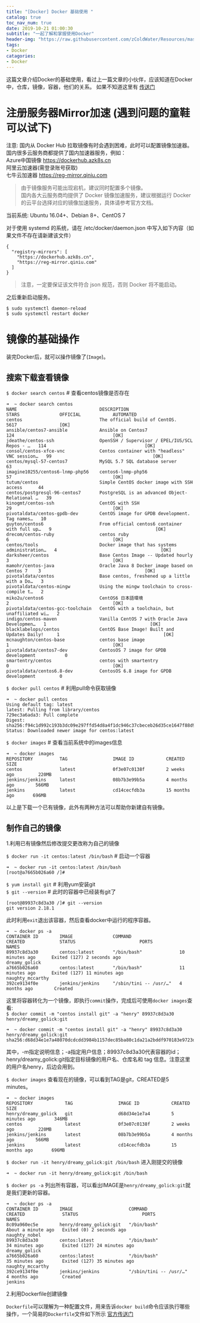 ```yaml
---
title: "[Docker] Docker 基础使用 "
catalog: true
toc_nav_num: true
date: 2019-10-21 01:00:30
subtitle: "一起了解和掌握使用Docker"
header-img: "https://raw.githubusercontent.com/zColdWater/Resources/master/Images/cover.jpg"
tags:
- Docker
catagories:
- Docker
---
```


这篇文章介绍Docker的基础使用，看过上一篇文章的小伙伴，应该知道在Docker中，仓库，镜像，容器，他们的关系。 如果不知道这里有  [传送门](https://zcoldwater.github.io/blog/article/docker/docker1/)


# 注册服务器Mirror加速 (遇到问题的童鞋可以试下)

注意: 国内从 Docker Hub 拉取镜像有时会遇到困难，此时可以配置镜像加速器。国内很多云服务商都提供了国内加速器服务，例如：  
Azure中国镜像 https://dockerhub.azk8s.cn   
阿里云加速器(需登录账号获取)  
七牛云加速器 https://reg-mirror.qiniu.com   

> 由于镜像服务可能出现宕机，建议同时配置多个镜像。  
>国内各大云服务商均提供了 Docker 镜像加速服务，建议根据运行 Docker 的云平台选择对应的镜像加速服务，具体请参考官方文档。

当前系统: Ubuntu 16.04+、Debian 8+、CentOS 7  

对于使用 systemd 的系统，请在 /etc/docker/daemon.json 中写入如下内容（如果文件不存在请新建该文件）   

```
{
  "registry-mirrors": [
    "https://dockerhub.azk8s.cn",
    "https://reg-mirror.qiniu.com"
  ]
}
```

> 注意，一定要保证该文件符合 json 规范，否则 Docker 将不能启动。   

之后重新启动服务。

```
$ sudo systemctl daemon-reload
$ sudo systemctl restart docker
```


# 镜像的基础操作

装完Docker后，就可以操作镜像了(`Image`)。

## 搜索下载查看镜像

`$ docker search centos`    # 查看centos镜像是否存在

```
➜  ~ docker search centos
NAME                               DESCRIPTION                                     STARS               OFFICIAL            AUTOMATED
centos                             The official build of CentOS.                   5617                [OK]
ansible/centos7-ansible            Ansible on Centos7                              124                                     [OK]
jdeathe/centos-ssh                 OpenSSH / Supervisor / EPEL/IUS/SCL Repos - …   114                                     [OK]
consol/centos-xfce-vnc             Centos container with "headless" VNC session…   99                                      [OK]
centos/mysql-57-centos7            MySQL 5.7 SQL database server                   63
imagine10255/centos6-lnmp-php56    centos6-lnmp-php56                              57                                      [OK]
tutum/centos                       Simple CentOS docker image with SSH access      44
centos/postgresql-96-centos7       PostgreSQL is an advanced Object-Relational …   39
kinogmt/centos-ssh                 CentOS with SSH                                 29                                      [OK]
pivotaldata/centos-gpdb-dev        CentOS image for GPDB development. Tag names…   10
guyton/centos6                     From official centos6 container with full up…   9                                       [OK]
drecom/centos-ruby                 centos ruby                                     6                                       [OK]
centos/tools                       Docker image that has systems administration…   4                                       [OK]
darksheer/centos                   Base Centos Image -- Updated hourly             3                                       [OK]
mamohr/centos-java                 Oracle Java 8 Docker image based on Centos 7    3                                       [OK]
pivotaldata/centos                 Base centos, freshened up a little with a Do…   3
pivotaldata/centos-mingw           Using the mingw toolchain to cross-compile t…   2
miko2u/centos6                     CentOS6 日本語環境                                   2                                       [OK]
pivotaldata/centos-gcc-toolchain   CentOS with a toolchain, but unaffiliated wi…   2
indigo/centos-maven                Vanilla CentOS 7 with Oracle Java Developmen…   1                                       [OK]
blacklabelops/centos               CentOS Base Image! Built and Updates Daily!     1                                       [OK]
mcnaughton/centos-base             centos base image                               1                                       [OK]
pivotaldata/centos7-dev            CentosOS 7 image for GPDB development           0
smartentry/centos                  centos with smartentry                          0                                       [OK]
pivotaldata/centos6.8-dev          CentosOS 6.8 image for GPDB development         0
```

`$ docker pull centos`    # 利用pull命令获取镜像

```
➜  ~ docker pull centos
Using default tag: latest
latest: Pulling from library/centos
729ec3a6ada3: Pull complete
Digest: sha256:f94c1d992c193b3dc09e297ffd54d8a4f1dc946c37cbeceb26d35ce1647f88d9
Status: Downloaded newer image for centos:latest
```

`$ docker images`    # 查看当前系统中的images信息
```
➜  ~ docker images
REPOSITORY          TAG                 IMAGE ID            CREATED             SIZE
centos              latest              0f3e07c0138f        2 weeks ago         220MB
jenkins/jenkins     latest              08b7b3e99b5a        4 months ago        566MB
jenkins             latest              cd14cecfdb3a        15 months ago       696MB
```

以上是下载一个已有镜像，此外有两种方法可以帮助你新建自有镜像。   


## 制作自己的镜像

1.利用已有镜像然后修改提交更改称为自己的镜像    

`$ docker run -it centos:latest /bin/bash` # 启动一个容器
```
➜  ~ docker run -it centos:latest /bin/bash
[root@a7665b026a60 /]# 
```

`$ yum install git` # 利用yum安装git  
`$ git --version` # 此时的容器中已经装有git了
```
[root@89937c8d3a30 /]# git --version
git version 2.18.1
```

此时利用`exit`退出该容器，然后查看docker中运行的程序容器。  

```
➜  ~ docker ps -a
CONTAINER ID        IMAGE               COMMAND                  CREATED             STATUS                        PORTS               NAMES
89937c8d3a30        centos:latest       "/bin/bash"              10 minutes ago      Exited (127) 2 seconds ago                        dreamy_golick
a7665b026a60        centos:latest       "/bin/bash"              11 minutes ago      Exited (127) 11 minutes ago                       naughty_mccarthy
392ce9134f0e        jenkins/jenkins     "/sbin/tini -- /usr/…"   4 months ago        Created
```

这里将容器转化为一个镜像，即执行`commit`操作，完成后可使用`docker images`查看:  
`$ docker commit -m "centos install git" -a "henry" 89937c8d3a30 henry/dreamy_golick:git`  

```
➜  ~ docker commit -m "centos install git" -a "henry" 89937c8d3a30 henry/dreamy_golick:git
sha256:d68d34e1e7a48070dcdcdd3984b1157dec85ba80c1da21a2bddf970183e9723d
```

其中，-m指定说明信息；-a指定用户信息；89937c8d3a30代表容器的id；henry/dreamy_golick:git指定目标镜像的用户名、仓库名和 tag 信息。注意这里的用户名henry，后边会用到。


`$ docker images` 查看现在的镜像，可以看到TAG是git，CREATED是5 minutes。  

```
➜  ~ docker images
REPOSITORY            TAG                 IMAGE ID            CREATED             SIZE
henry/dreamy_golick   git                 d68d34e1e7a4        5 minutes ago       346MB
centos                latest              0f3e07c0138f        2 weeks ago         220MB
jenkins/jenkins       latest              08b7b3e99b5a        4 months ago        566MB
jenkins               latest              cd14cecfdb3a        15 months ago       696MB

```  

`$ docker run -it henry/dreamy_golick:git /bin/bash` 进入刚提交的镜像

```
➜  ~ docker run -it henry/dreamy_golick:git /bin/bash
```

`$ docker ps -a` 列出所有容器，可以看出IMAGE是`henry/dreamy_golick:git`就是我们更新的容器。  
```
➜  ~ docker ps -a
CONTAINER ID        IMAGE                     COMMAND                  CREATED              STATUS                        PORTS               NAMES
8c09a960ec5e        henry/dreamy_golick:git   "/bin/bash"              About a minute ago   Exited (0) 2 seconds ago                          naughty_nobel
89937c8d3a30        centos:latest             "/bin/bash"              34 minutes ago       Exited (127) 24 minutes ago                       dreamy_golick
a7665b026a60        centos:latest             "/bin/bash"              35 minutes ago       Exited (127) 35 minutes ago                       naughty_mccarthy
392ce9134f0e        jenkins/jenkins           "/sbin/tini -- /usr/…"   4 months ago         Created                                           jenkins
```


2.利用Dockerfile创建镜像    

`Dockerfile`可以理解为一种配置文件，用来告诉`docker build`命令应该执行哪些操作，一个简易的`Dockerfile`文件如下所示 [官方传送门](https://docs.docker.com/engine/reference/builder/)  










